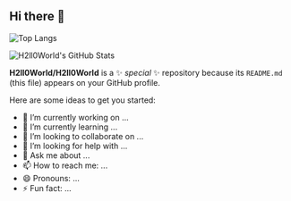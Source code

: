 ## Hi there 👋

<!-- ![Top Langs](https://github-readme-stats.vercel.app/api/top-langs/?username=H2ll0World&theme=radical) -->

![Top Langs](https://github-readme-stats.vercel.app/api/top-langs/?username=H2ll0World&layout=compact&theme=radical)

![H2ll0World's GitHub Stats](https://github-readme-stats.vercel.app/api?username=H2ll0World&show_icons=true&theme=radical)

**H2ll0World/H2ll0World** is a ✨ _special_ ✨ repository because its `README.md` (this file) appears on your GitHub profile.

Here are some ideas to get you started:

- 🔭 I’m currently working on ...
- 🌱 I’m currently learning ...
- 👯 I’m looking to collaborate on ...
- 🤔 I’m looking for help with ...
- 💬 Ask me about ...
- 📫 How to reach me: ...
- 😄 Pronouns: ...
- ⚡ Fun fact: ...

